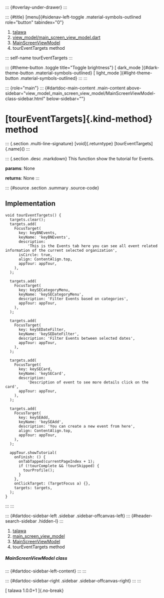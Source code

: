 ::: {#overlay-under-drawer}
:::

::: {#title}
[menu]{#sidenav-left-toggle .material-symbols-outlined role="button"
tabindex="0"}

1.  [talawa](../../index.html)
2.  [view_model/main_screen_view_model.dart](../../view_model_main_screen_view_model/)
3.  [MainScreenViewModel](../../view_model_main_screen_view_model/MainScreenViewModel-class.html)
4.  tourEventTargets method

::: self-name
tourEventTargets
:::

::: {#theme-button .toggle title="Toggle brightness"}
[ dark_mode ]{#dark-theme-button .material-symbols-outlined} [
light_mode ]{#light-theme-button .material-symbols-outlined}
:::
:::

::: {role="main"}
::: {#dartdoc-main-content .main-content above-sidebar="view_model_main_screen_view_model/MainScreenViewModel-class-sidebar.html" below-sidebar=""}
<div>

# [tourEventTargets]{.kind-method} method

</div>

::: {.section .multi-line-signature}
[void]{.returntype} [tourEventTargets]{.name}()
:::

::: {.section .desc .markdown}
This function show the tutorial for Events.

**params**: None

**returns**: None
:::

::: {#source .section .summary .source-code}
## Implementation

``` language-dart
void tourEventTargets() {
  targets.clear();
  targets.add(
    FocusTarget(
      key: keyBNEvents,
      keyName: 'keyBNEvents',
      description:
          'This is the Events tab here you can see all event related information of the current selected organization',
      isCircle: true,
      align: ContentAlign.top,
      appTour: appTour,
    ),
  );

  targets.add(
    FocusTarget(
      key: keySECategoryMenu,
      keyName: 'keySECategoryMenu',
      description: 'Filter Events based on categories',
      appTour: appTour,
    ),
  );

  targets.add(
    FocusTarget(
      key: keySEDateFilter,
      keyName: 'keySEDateFilter',
      description: 'Filter Events between selected dates',
      appTour: appTour,
    ),
  );

  targets.add(
    FocusTarget(
      key: keySECard,
      keyName: 'keySECard',
      description:
          'Description of event to see more details click on the card',
      appTour: appTour,
    ),
  );

  targets.add(
    FocusTarget(
      key: keySEAdd,
      keyName: 'keySEAdd',
      description: 'You can create a new event from here',
      align: ContentAlign.top,
      appTour: appTour,
    ),
  );

  appTour.showTutorial(
    onFinish: () {
      onTabTapped(currentPageIndex + 1);
      if (!tourComplete && !tourSkipped) {
        tourProfile();
      }
    },
    onClickTarget: (TargetFocus a) {},
    targets: targets,
  );
}
```
:::
:::

::: {#dartdoc-sidebar-left .sidebar .sidebar-offcanvas-left}
::: {#header-search-sidebar .hidden-l}
:::

1.  [talawa](../../index.html)
2.  [main_screen_view_model](../../view_model_main_screen_view_model/)
3.  [MainScreenViewModel](../../view_model_main_screen_view_model/MainScreenViewModel-class.html)
4.  tourEventTargets method

##### MainScreenViewModel class

::: {#dartdoc-sidebar-left-content}
:::
:::

::: {#dartdoc-sidebar-right .sidebar .sidebar-offcanvas-right}
:::
:::

[ talawa 1.0.0+1 ]{.no-break}
